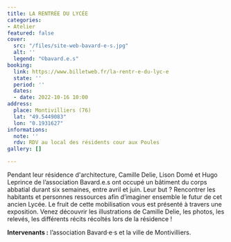 ```yaml
---
title: LA RENTRÉE DU LYCÉE
categories:
- Atelier
featured: false
cover:
  src: "/files/site-web-bavard-e-s.jpg"
  alt: ''
  legend: "©bavard.e.s"
booking:
  link: https://www.billetweb.fr/la-rentr-e-du-lyc-e
  state: ''
  period: ''
  dates:
  - date: 2022-10-16 10:00
address:
  place: Montivilliers (76)
  lat: "49.5449083"
  lon: "0.1931627"
informations:
  note: ''
  rdv: RDV au local des résidents cour aux Poules
gallery: []

---
```

Pendant leur résidence d'architecture, Camille Delie, Lison Domé et Hugo Leprince de l’association Bavard.e.s ont occupé un bâtiment du corps abbatial durant six semaines, entre avril et juin. Leur but ? Rencontrer les habitants et personnes ressources afin d’imaginer ensemble le futur de cet ancien Lycée. Le fruit de cette mobilisation vous est présenté à travers une exposition. Venez découvrir les illustrations de Camille Delie, les photos, les relevés, les différents récits récoltés lors de la résidence !

**Intervenants :** l’association Bavard·e·s et la ville de Montivilliers.